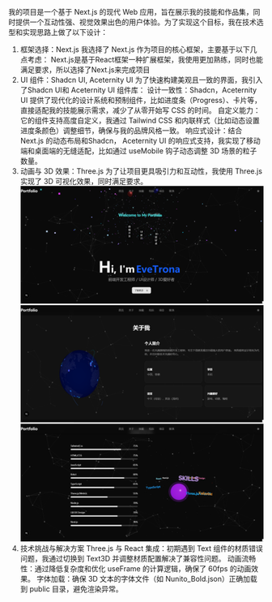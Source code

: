 我的项目是一个基于 Next.js 的现代 Web 应用，旨在展示我的技能和作品集，同时提供一个互动性强、视觉效果出色的用户体验。为了实现这个目标，我在技术选型和实现思路上做了以下设计：

1. 框架选择：Next.js 
   我选择了 Next.js 作为项目的核心框架，主要基于以下几点考虑：
    Next.js是基于React框架一种扩展框架，我使用更加熟练，同时也能满足要求，所以选择了Next.js来完成项目
2. UI 组件：Shadcn UI, Aceternity UI
   为了快速构建美观且一致的界面，我引入了Shadcn UI和 Aceternity UI 组件库：
        设计一致性：Shadcn，Aceternity UI 提供了现代化的设计系统和预制组件，比如进度条（Progress）、卡片等，直接适配我的技能展示需求，减少了从零开始写 CSS 的时间。
        自定义能力：它的组件支持高度自定义，我通过 Tailwind CSS 和内联样式（比如动态设置进度条颜色）调整细节，确保与我的品牌风格一致。
        响应式设计：结合 Next.js 的动态布局和Shadcn， Aceternity UI 的响应式支持，我实现了移动端和桌面端的无缝适配，比如通过 useMobile 钩子动态调整 3D 场景的粒子数量。
3. 动画与 3D 效果：Three.js
   为了让项目更具吸引力和互动性，我使用 Three.js 实现了 3D 可视化效果，同时满足要求。
![hero](public/images/hero.png)
![about](public/images/about.png)
![skills](public/images/skills.png)
1. 技术挑战与解决方案
    Three.js 与 React 集成：初期遇到 Text 组件的材质错误问题，我通过切换到 Text3D 并调整材质配置解决了兼容性问题。
    动画流畅性：通过降低复杂度和优化 useFrame 的计算逻辑，确保了 60fps 的动画效果。
    字体加载：确保 3D 文本的字体文件（如 Nunito_Bold.json）正确加载到 public 目录，避免渲染异常。
